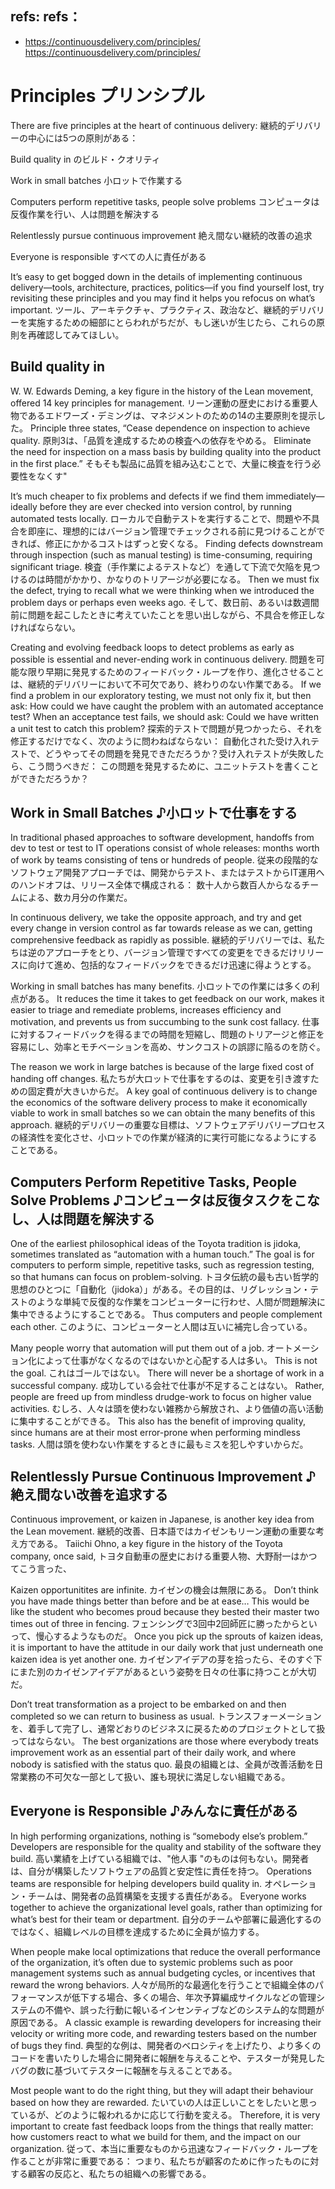 ## refs: refs：

- https://continuousdelivery.com/principles/ https://continuousdelivery.com/principles/

# Principles プリンシプル

There are five principles at the heart of continuous delivery:
継続的デリバリーの中心には5つの原則がある：

Build quality in
のビルド・クオリティ

Work in small batches
小ロットで作業する

Computers perform repetitive tasks, people solve problems
コンピュータは反復作業を行い、人は問題を解決する

Relentlessly pursue continuous improvement
絶え間ない継続的改善の追求

Everyone is responsible
すべての人に責任がある

It’s easy to get bogged down in the details of implementing continuous delivery—tools, architecture, practices, politics—if you find yourself lost, try revisiting these principles and you may find it helps you refocus on what’s important.
ツール、アーキテクチャ、プラクティス、政治など、継続的デリバリーを実施するための細部にとらわれがちだが、もし迷いが生じたら、これらの原則を再確認してみてほしい。

## Build quality in

W.
W.
Edwards Deming, a key figure in the history of the Lean movement, offered 14 key principles for management.
リーン運動の歴史における重要人物であるエドワーズ・デミングは、マネジメントのための14の主要原則を提示した。
Principle three states, “Cease dependence on inspection to achieve quality.
原則3は、「品質を達成するための検査への依存をやめる。
Eliminate the need for inspection on a mass basis by building quality into the product in the first place.”
そもそも製品に品質を組み込むことで、大量に検査を行う必要性をなくす"

It’s much cheaper to fix problems and defects if we find them immediately—ideally before they are ever checked into version control, by running automated tests locally.
ローカルで自動テストを実行することで、問題や不具合を即座に、理想的にはバージョン管理でチェックされる前に見つけることができれば、修正にかかるコストはずっと安くなる。
Finding defects downstream through inspection (such as manual testing) is time-consuming, requiring significant triage.
検査（手作業によるテストなど）を通して下流で欠陥を見つけるのは時間がかかり、かなりのトリアージが必要になる。
Then we must fix the defect, trying to recall what we were thinking when we introduced the problem days or perhaps even weeks ago.
そして、数日前、あるいは数週間前に問題を起こしたときに考えていたことを思い出しながら、不具合を修正しなければならない。

Creating and evolving feedback loops to detect problems as early as possible is essential and never-ending work in continuous delivery.
問題を可能な限り早期に発見するためのフィードバック・ループを作り、進化させることは、継続的デリバリーにおいて不可欠であり、終わりのない作業である。
If we find a problem in our exploratory testing, we must not only fix it, but then ask: How could we have caught the problem with an automated acceptance test? When an acceptance test fails, we should ask: Could we have written a unit test to catch this problem?
探索的テストで問題が見つかったら、それを修正するだけでなく、次のように問わねばならない： 自動化された受け入れテストで、どうやってその問題を発見できただろうか？受け入れテストが失敗したら、こう問うべきだ： この問題を発見するために、ユニットテストを書くことができただろうか？

## Work in Small Batches ♪小ロットで仕事をする

In traditional phased approaches to software development, handoffs from dev to test or test to IT operations consist of whole releases: months worth of work by teams consisting of tens or hundreds of people.
従来の段階的なソフトウェア開発アプローチでは、開発からテスト、またはテストからIT運用へのハンドオフは、リリース全体で構成される： 数十人から数百人からなるチームによる、数カ月分の作業だ。

In continuous delivery, we take the opposite approach, and try and get every change in version control as far towards release as we can, getting comprehensive feedback as rapidly as possible.
継続的デリバリーでは、私たちは逆のアプローチをとり、バージョン管理ですべての変更をできるだけリリースに向けて進め、包括的なフィードバックをできるだけ迅速に得ようとする。

Working in small batches has many benefits.
小ロットでの作業には多くの利点がある。
It reduces the time it takes to get feedback on our work, makes it easier to triage and remediate problems, increases efficiency and motivation, and prevents us from succumbing to the sunk cost fallacy.
仕事に対するフィードバックを得るまでの時間を短縮し、問題のトリアージと修正を容易にし、効率とモチベーションを高め、サンクコストの誤謬に陥るのを防ぐ。

The reason we work in large batches is because of the large fixed cost of handing off changes.
私たちが大ロットで仕事をするのは、変更を引き渡すための固定費が大きいからだ。
A key goal of continuous delivery is to change the economics of the software delivery process to make it economically viable to work in small batches so we can obtain the many benefits of this approach.
継続的デリバリーの重要な目標は、ソフトウェアデリバリープロセスの経済性を変化させ、小ロットでの作業が経済的に実行可能になるようにすることである。

## Computers Perform Repetitive Tasks, People Solve Problems ♪コンピュータは反復タスクをこなし、人は問題を解決する

One of the earliest philosophical ideas of the Toyota tradition is jidoka, sometimes translated as “automation with a human touch.” The goal is for computers to perform simple, repetitive tasks, such as regression testing, so that humans can focus on problem-solving.
トヨタ伝統の最も古い哲学的思想のひとつに「自動化（jidoka）」がある。その目的は、リグレッション・テストのような単純で反復的な作業をコンピューターに行わせ、人間が問題解決に集中できるようにすることである。
Thus computers and people complement each other.
このように、コンピューターと人間は互いに補完し合っている。

Many people worry that automation will put them out of a job.
オートメーション化によって仕事がなくなるのではないかと心配する人は多い。
This is not the goal.
これはゴールではない。
There will never be a shortage of work in a successful company.
成功している会社で仕事が不足することはない。
Rather, people are freed up from mindless drudge-work to focus on higher value activities.
むしろ、人々は頭を使わない雑務から解放され、より価値の高い活動に集中することができる。
This also has the benefit of improving quality, since humans are at their most error-prone when performing mindless tasks.
人間は頭を使わない作業をするときに最もミスを犯しやすいからだ。

## Relentlessly Pursue Continuous Improvement ♪ 絶え間ない改善を追求する

Continuous improvement, or kaizen in Japanese, is another key idea from the Lean movement.
継続的改善、日本語ではカイゼンもリーン運動の重要な考え方である。
Taiichi Ohno, a key figure in the history of the Toyota company, once said,
トヨタ自動車の歴史における重要人物、大野耐一はかつてこう言った、

Kaizen opportunitites are infinite.
カイゼンの機会は無限にある。
Don’t think you have made things better than before and be at ease… This would be like the student who becomes proud because they bested their master two times out of three in fencing.
フェンシングで3回中2回師匠に勝ったからといって、慢心するようなものだ。
Once you pick up the sprouts of kaizen ideas, it is important to have the attitude in our daily work that just underneath one kaizen idea is yet another one.
カイゼンアイデアの芽を拾ったら、そのすぐ下にまた別のカイゼンアイデアがあるという姿勢を日々の仕事に持つことが大切だ。

Don’t treat transformation as a project to be embarked on and then completed so we can return to business as usual.
トランスフォーメーションを、着手して完了し、通常どおりのビジネスに戻るためのプロジェクトとして扱ってはならない。
The best organizations are those where everybody treats improvement work as an essential part of their daily work, and where nobody is satisfied with the status quo.
最良の組織とは、全員が改善活動を日常業務の不可欠な一部として扱い、誰も現状に満足しない組織である。

## Everyone is Responsible ♪みんなに責任がある

In high performing organizations, nothing is “somebody else’s problem.” Developers are responsible for the quality and stability of the software they build.
高い業績を上げている組織では、"他人事 "のものは何もない。開発者は、自分が構築したソフトウェアの品質と安定性に責任を持つ。
Operations teams are responsible for helping developers build quality in.
オペレーション・チームは、開発者の品質構築を支援する責任がある。
Everyone works together to achieve the organizational level goals, rather than optimizing for what’s best for their team or department.
自分のチームや部署に最適化するのではなく、組織レベルの目標を達成するために全員が協力する。

When people make local optimizations that reduce the overall performance of the organization, it’s often due to systemic problems such as poor management systems such as annual budgeting cycles, or incentives that reward the wrong behaviors.
人々が局所的な最適化を行うことで組織全体のパフォーマンスが低下する場合、多くの場合、年次予算編成サイクルなどの管理システムの不備や、誤った行動に報いるインセンティブなどのシステム的な問題が原因である。
A classic example is rewarding developers for increasing their velocity or writing more code, and rewarding testers based on the number of bugs they find.
典型的な例は、開発者のベロシティを上げたり、より多くのコードを書いたりした場合に開発者に報酬を与えることや、テスターが発見したバグの数に基づいてテスターに報酬を与えることである。

Most people want to do the right thing, but they will adapt their behaviour based on how they are rewarded.
たいていの人は正しいことをしたいと思っているが、どのように報われるかに応じて行動を変える。
Therefore, it is very important to create fast feedback loops from the things that really matter: how customers react to what we build for them, and the impact on our organization.
従って、本当に重要なものから迅速なフィードバック・ループを作ることが非常に重要である： つまり、私たちが顧客のために作ったものに対する顧客の反応と、私たちの組織への影響である。
